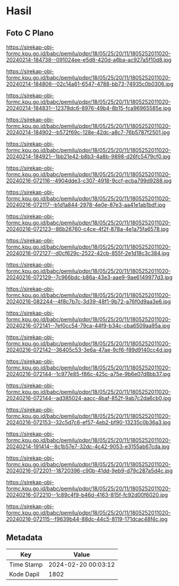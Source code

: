 # Hasil

## Foto C Plano

https://sirekap-obj-formc.kpu.go.id/babc/pemilu/pdpr/18/05/25/20/11/1805252011020-20240214-184738--091024ee-e5d8-420d-a6ba-ac927a5f10d8.jpg

https://sirekap-obj-formc.kpu.go.id/babc/pemilu/pdpr/18/05/25/20/11/1805252011020-20240214-184806--02c14a61-6547-4788-bb73-74935c0b0306.jpg

https://sirekap-obj-formc.kpu.go.id/babc/pemilu/pdpr/18/05/25/20/11/1805252011020-20240214-184831--12378dc6-8976-49b4-8b15-fca96965585e.jpg

https://sirekap-obj-formc.kpu.go.id/babc/pemilu/pdpr/18/05/25/20/11/1805252011020-20240214-184902--b572f69c-128e-42dc-a8c7-76b5787f2501.jpg

https://sirekap-obj-formc.kpu.go.id/babc/pemilu/pdpr/18/05/25/20/11/1805252011020-20240214-184921--1bb21e42-b8b3-4a8b-9898-d26fc5479cf0.jpg

https://sirekap-obj-formc.kpu.go.id/babc/pemilu/pdpr/18/05/25/20/11/1805252011020-20240216-072116--4904dde3-c307-4918-9ccf-ecba799d9288.jpg

https://sirekap-obj-formc.kpu.go.id/babc/pemilu/pdpr/18/05/25/20/11/1805252011020-20240216-072117--b1d1a844-2978-4e0e-87e3-aa41e1ab1bdf.jpg

https://sirekap-obj-formc.kpu.go.id/babc/pemilu/pdpr/18/05/25/20/11/1805252011020-20240216-072123--86b26760-c4ce-4f2f-878a-4e1a75fa6578.jpg

https://sirekap-obj-formc.kpu.go.id/babc/pemilu/pdpr/18/05/25/20/11/1805252011020-20240216-072127--d0cf629c-2522-42cb-855f-2e1d18c3c384.jpg

https://sirekap-obj-formc.kpu.go.id/babc/pemilu/pdpr/18/05/25/20/11/1805252011020-20240216-072129--7c966bdc-b86a-43e3-aae9-9ae6149977d3.jpg

https://sirekap-obj-formc.kpu.go.id/babc/pemilu/pdpr/18/05/25/20/11/1805252011020-20240216-082244--4f8c7b7c-3d39-48f1-9b72-a76f0d9aa3e6.jpg

https://sirekap-obj-formc.kpu.go.id/babc/pemilu/pdpr/18/05/25/20/11/1805252011020-20240216-072141--7ef0cc54-79ca-44f9-b34c-cba6509aa95a.jpg

https://sirekap-obj-formc.kpu.go.id/babc/pemilu/pdpr/18/05/25/20/11/1805252011020-20240216-072142--36405c53-3e6a-47ae-9cf6-f89d9140cc4d.jpg

https://sirekap-obj-formc.kpu.go.id/babc/pemilu/pdpr/18/05/25/20/11/1805252011020-20240216-072144--1c977e85-f86c-425c-a75e-9b6e07d8bb37.jpg

https://sirekap-obj-formc.kpu.go.id/babc/pemilu/pdpr/18/05/25/20/11/1805252011020-20240216-072144--ad385024-aacc-4baf-852f-9ab7c2da6cb0.jpg

https://sirekap-obj-formc.kpu.go.id/babc/pemilu/pdpr/18/05/25/20/11/1805252011020-20240216-072153--32c5d7c6-ef57-4eb2-bf90-13235c0b36a3.jpg

https://sirekap-obj-formc.kpu.go.id/babc/pemilu/pdpr/18/05/25/20/11/1805252011020-20240214-191414--8c1b57e7-32dc-4c42-9053-e3155ab67cda.jpg

https://sirekap-obj-formc.kpu.go.id/babc/pemilu/pdpr/18/05/25/20/11/1805252011020-20240216-072201--18720396-c90b-41dd-9eb9-d79c287a5d4c.jpg

https://sirekap-obj-formc.kpu.go.id/babc/pemilu/pdpr/18/05/25/20/11/1805252011020-20240216-072210--1c89c4f9-b46d-4163-815f-fc92d00f6020.jpg

https://sirekap-obj-formc.kpu.go.id/babc/pemilu/pdpr/18/05/25/20/11/1805252011020-20240216-072115--f9639b44-88dc-44c5-8119-171dcac48f4c.jpg


## Metadata

| Key        | Value               |
| ---------- | ------------------- |
| Time Stamp | 2024-02-20 00:03:12 |
| Kode Dapil | 1802                |



